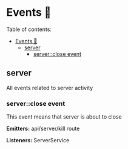 # Events 📅

Table of contents:

- [Events 📅](#events-%f0%9f%93%85)
  - [server](#server)
    - [server::close event](#serverclose-event)

## server

All events related to server activity

### server::close event

This event means that server is about to close

**Emitters:** api/server/kill route

**Listeners:** ServerService
